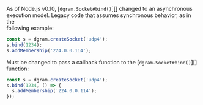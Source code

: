 As of Node.js v0.10, \[`dgram.Socket#bind()`\]\[\] changed to an asynchronous  
execution model. Legacy code that assumes synchronous behavior, as in the  
following example:

```js
const s = dgram.createSocket('udp4');
s.bind(1234);
s.addMembership('224.0.0.114');
```

Must be changed to pass a callback function to the \[`dgram.Socket#bind()`\]\[\]  
function:

```js
const s = dgram.createSocket('udp4');
s.bind(1234, () => {
  s.addMembership('224.0.0.114');
});
```



